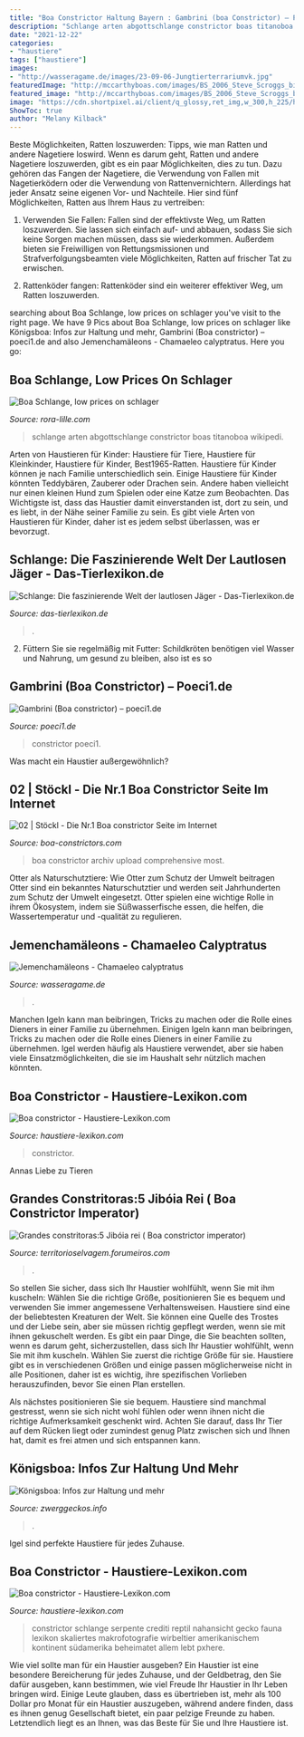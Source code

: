 ```yaml
---
title: "Boa Constrictor Haltung Bayern : Gambrini (boa Constrictor) – Poeci1.de"
description: "Schlange arten abgottschlange constrictor boas titanoboa wikipedi"
date: "2021-12-22"
categories:
- "haustiere"
tags: ["haustiere"]
images:
- "http://wasseragame.de/images/23-09-06-Jungtierterrariumvk.jpg"
featuredImage: "http://mccarthyboas.com/images/BS_2006_Steve_Scroggs_biggirl.jpg"
featured_image: "http://mccarthyboas.com/images/BS_2006_Steve_Scroggs_biggirl.jpg"
image: "https://cdn.shortpixel.ai/client/q_glossy,ret_img,w_300,h_225/http://www.haustiere-lexikon.com/wp-content/uploads/2016/12/Boa-Constrictor-300x225.jpg"
ShowToc: true
author: "Melany Kilback"
---
```



Beste Möglichkeiten, Ratten loszuwerden: Tipps, wie man Ratten und andere Nagetiere loswird.
Wenn es darum geht, Ratten und andere Nagetiere loszuwerden, gibt es ein paar Möglichkeiten, dies zu tun. Dazu gehören das Fangen der Nagetiere, die Verwendung von Fallen mit Nagetierködern oder die Verwendung von Rattenvernichtern. Allerdings hat jeder Ansatz seine eigenen Vor- und Nachteile. Hier sind fünf Möglichkeiten, Ratten aus Ihrem Haus zu vertreiben:
1) Verwenden Sie Fallen: Fallen sind der effektivste Weg, um Ratten loszuwerden. Sie lassen sich einfach auf- und abbauen, sodass Sie sich keine Sorgen machen müssen, dass sie wiederkommen. Außerdem bieten sie Freiwilligen von Rettungsmissionen und Strafverfolgungsbeamten viele Möglichkeiten, Ratten auf frischer Tat zu erwischen.

2) Rattenköder fangen: Rattenköder sind ein weiterer effektiver Weg, um Ratten loszuwerden.

	

		
searching about Boa Schlange, low prices on schlager you've visit to the right page. We have 9 Pics about Boa Schlange, low prices on schlager like Königsboa: Infos zur Haltung und mehr, Gambrini (Boa constrictor) – poeci1.de and also Jemenchamäleons - Chamaeleo calyptratus. Here you go:
		
    
## Boa Schlange, Low Prices On Schlager

<img loading=lazy src="https://rora-lille.com/dpjtn/m-YpIhjBJUu_SYm1UTBuSAHaFj.jpg" onerror="this.onerror=null;this.src='https://tse3.mm.bing.net/th?id=OIP.GyCbb5m43elZ_-VkAkw5NwAAAA&amp;pid=15.1';" alt="Boa Schlange, low prices on schlager">

_Source: rora-lille.com_

>schlange arten abgottschlange constrictor boas titanoboa wikipedi. 

	

Arten von Haustieren für Kinder: Haustiere für Tiere, Haustiere für Kleinkinder, Haustiere für Kinder, Best1965-Ratten.
Haustiere für Kinder können je nach Familie unterschiedlich sein. Einige Haustiere für Kinder könnten Teddybären, Zauberer oder Drachen sein. Andere haben vielleicht nur einen kleinen Hund zum Spielen oder eine Katze zum Beobachten. Das Wichtigste ist, dass das Haustier damit einverstanden ist, dort zu sein, und es liebt, in der Nähe seiner Familie zu sein. Es gibt viele Arten von Haustieren für Kinder, daher ist es jedem selbst überlassen, was er bevorzugt.

    
## Schlange: Die Faszinierende Welt Der Lautlosen Jäger - Das-Tierlexikon.de

<img loading=lazy src="https://www.das-tierlexikon.de/wp-content/uploads/schlange-ringelnatter-1024x681.jpg" onerror="this.onerror=null;this.src='https://tse2.mm.bing.net/th?id=OIP.vkAd1DzVxq_s0tRrIgwChgHaE7&amp;pid=15.1';" alt="Schlange: Die faszinierende Welt der lautlosen Jäger - Das-Tierlexikon.de">

_Source: das-tierlexikon.de_

>. 

	

2) Füttern Sie sie regelmäßig mit Futter: Schildkröten benötigen viel Wasser und Nahrung, um gesund zu bleiben, also ist es so

    
## Gambrini (Boa Constrictor) – Poeci1.de

<img loading=lazy src="https://poeci1.de/wp-content/uploads/2019/08/67570009_2352858624781964_500297319854374912_o.jpg" onerror="this.onerror=null;this.src='https://tse2.mm.bing.net/th?id=OIP.0dikCh63mszpyB9KN4VN5wHaJ4&amp;pid=15.1';" alt="Gambrini (Boa constrictor) – poeci1.de">

_Source: poeci1.de_

>constrictor poeci1. 

	

Was macht ein Haustier außergewöhnlich?

    
## 02 | Stöckl - Die Nr.1 Boa Constrictor Seite Im Internet

<img loading=lazy src="https://boa-constrictors.com/sites/default/files/Boa_constrictor_stoeckl_archiv_0110.jpg" onerror="this.onerror=null;this.src='https://tse2.mm.bing.net/th?id=OIP.bcNtgo-oDhl1AnGJBKNqNwHaFP&amp;pid=15.1';" alt="02 | Stöckl - Die Nr.1 Boa constrictor Seite im Internet">

_Source: boa-constrictors.com_

>boa constrictor archiv upload comprehensive most. 

	

Otter als Naturschutztiere: Wie Otter zum Schutz der Umwelt beitragen
Otter sind ein bekanntes Naturschutztier und werden seit Jahrhunderten zum Schutz der Umwelt eingesetzt. Otter spielen eine wichtige Rolle in ihrem Ökosystem, indem sie Süßwasserfische essen, die helfen, die Wassertemperatur und -qualität zu regulieren.

    
## Jemenchamäleons - Chamaeleo Calyptratus

<img loading=lazy src="http://wasseragame.de/images/23-09-06-Jungtierterrariumvk.jpg" onerror="this.onerror=null;this.src='https://tse3.mm.bing.net/th?id=OIP._ekqTFGLeHCmSdbIdoFcWQHaFj&amp;pid=15.1';" alt="Jemenchamäleons - Chamaeleo calyptratus">

_Source: wasseragame.de_

>. 

	

Manchen Igeln kann man beibringen, Tricks zu machen oder die Rolle eines Dieners in einer Familie zu übernehmen.
Einigen Igeln kann man beibringen, Tricks zu machen oder die Rolle eines Dieners in einer Familie zu übernehmen. Igel werden häufig als Haustiere verwendet, aber sie haben viele Einsatzmöglichkeiten, die sie im Haushalt sehr nützlich machen könnten.

    
## Boa Constrictor - Haustiere-Lexikon.com

<img loading=lazy src="https://cdn.shortpixel.ai/client/q_glossy,ret_img,w_300,h_225/http://www.haustiere-lexikon.com/wp-content/uploads/2016/12/Boa-Constrictor-300x225.jpg" onerror="this.onerror=null;this.src='https://tse4.mm.bing.net/th?id=OIP.ipX_msLzO-ZC51tGIIf8nwAAAA&amp;pid=15.1';" alt="Boa constrictor - Haustiere-Lexikon.com">

_Source: haustiere-lexikon.com_

>constrictor. 

	

Annas Liebe zu Tieren

    
## Grandes Constritoras:5 Jibóia Rei ( Boa Constrictor Imperator)

<img loading=lazy src="http://mccarthyboas.com/images/BS_2006_Steve_Scroggs_biggirl.jpg" onerror="this.onerror=null;this.src='https://tse3.mm.bing.net/th?id=OIP.7i54aaPeGHbrkhd7lsiWBQHaHs&amp;pid=15.1';" alt="Grandes constritoras:5 Jibóia rei ( Boa constrictor imperator)">

_Source: territorioselvagem.forumeiros.com_

>. 

	

So stellen Sie sicher, dass sich Ihr Haustier wohlfühlt, wenn Sie mit ihm kuscheln: Wählen Sie die richtige Größe, positionieren Sie es bequem und verwenden Sie immer angemessene Verhaltensweisen.
Haustiere sind eine der beliebtesten Kreaturen der Welt. Sie können eine Quelle des Trostes und der Liebe sein, aber sie müssen richtig gepflegt werden, wenn sie mit ihnen gekuschelt werden.
Es gibt ein paar Dinge, die Sie beachten sollten, wenn es darum geht, sicherzustellen, dass sich Ihr Haustier wohlfühlt, wenn Sie mit ihm kuscheln. Wählen Sie zuerst die richtige Größe für sie. Haustiere gibt es in verschiedenen Größen und einige passen möglicherweise nicht in alle Positionen, daher ist es wichtig, ihre spezifischen Vorlieben herauszufinden, bevor Sie einen Plan erstellen.

Als nächstes positionieren Sie sie bequem. Haustiere sind manchmal gestresst, wenn sie sich nicht wohl fühlen oder wenn ihnen nicht die richtige Aufmerksamkeit geschenkt wird. Achten Sie darauf, dass Ihr Tier auf dem Rücken liegt oder zumindest genug Platz zwischen sich und Ihnen hat, damit es frei atmen und sich entspannen kann.

    
## Königsboa: Infos Zur Haltung Und Mehr

<img loading=lazy src="https://www.zwerggeckos.info/wp-content/uploads/2018/07/koenigsboa-678x381.jpg" onerror="this.onerror=null;this.src='https://tse1.mm.bing.net/th?id=OIP.MigM57V6HWNgPT9jsQI3pwHaEK&amp;pid=15.1';" alt="Königsboa: Infos zur Haltung und mehr">

_Source: zwerggeckos.info_

>. 

	

Igel sind perfekte Haustiere für jedes Zuhause.

    
## Boa Constrictor - Haustiere-Lexikon.com

<img loading=lazy src="https://www.haustiere-lexikon.com/wp-content/uploads/2016/12/Boa-Constrictor.jpg" onerror="this.onerror=null;this.src='https://tse4.mm.bing.net/th?id=OIP.09Yv9uBQTIjXnbdt-qTU4gHaFj&amp;pid=15.1';" alt="Boa constrictor - Haustiere-Lexikon.com">

_Source: haustiere-lexikon.com_

>constrictor schlange serpente crediti reptil nahansicht gecko fauna lexikon skaliertes makrofotografie wirbeltier amerikanischem kontinent südamerika beheimatet allem lebt pxhere. 

	

Wie viel sollte man für ein Haustier ausgeben?
Ein Haustier ist eine besondere Bereicherung für jedes Zuhause, und der Geldbetrag, den Sie dafür ausgeben, kann bestimmen, wie viel Freude Ihr Haustier in Ihr Leben bringen wird. Einige Leute glauben, dass es übertrieben ist, mehr als 100 Dollar pro Monat für ein Haustier auszugeben, während andere finden, dass es ihnen genug Gesellschaft bietet, ein paar pelzige Freunde zu haben. Letztendlich liegt es an Ihnen, was das Beste für Sie und Ihre Haustiere ist.

